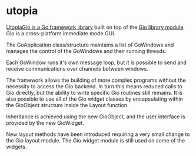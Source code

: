 # utopia
<a href="https://utopiagio.giithub.io">UtopiaGio is a Go framework library</a> built on top of the <a href="https://gioui.org">Gio library module</a>. Gio is a cross-platform immediate mode GUI.

The GoApplication class/structure maintains a list of GoWindows and manages the control of the GoWindows and their running threads.

Each GoWindow runs it's own message loop, but it is possible to send and receive communications over channels between windows.

The framework allows the building of more complex programs without the necessity to access the Gio backend. In turn this means reduced calls to Gio directly, but the ability to write specific Gio routines still remains. It is also possible to use all of the Gio widget classes by encapsulating within the GioObject structure inside the Layout function.
					
Inheritance is achieved using the new GioObject, and the user interface is provided by the new GioWidget.
					
New layout methods have been introduced requiring a very small change to the Gio layout module. The Gio widget module is still used on some of the widgets.
